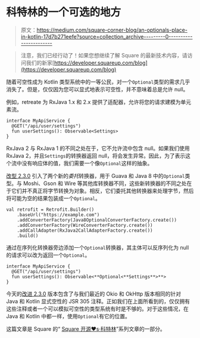 # 科特林的一个可选的地方

> 原文：<https://medium.com/square-corner-blog/an-optionals-place-in-kotlin-17d7b271eefe?source=collection_archive---------0----------------------->

> 注意，我们已经行动了！如果您想继续了解 Square 的最新技术内容，请访问我们的新家[https://developer.squareup.com/blog](https://developer.squareup.com/blog)

随着可空性成为 Kotlin 类型系统中的一等公民，对一个`Optional`类型的需求几乎消失了。但是，仅仅因为您可以显式地表示可空性，并不意味着总是允许 null。

例如，retreate 为 RxJava 1.x 和 2.x 提供了适配器，允许将您的请求建模为单元素流。

```
interface MyApiService {
  @GET("/api/user/settings")
  fun userSettings(): Observable<Settings>
}
```

RxJava 2 与 RxJava 1 的不同之处在于，它不允许流中包含 null。如果我们使用 RxJava 2，并且`Settings`的转换器返回 null，将会发生异常。因此，为了表示这个流中没有响应体的值，我们需要一个像`Optional`这样的抽象。

[改型 2.3.0](https://github.com/square/retrofit/blob/master/CHANGELOG.md#version-230-2017-05-13) 引入了两个新的*委托*转换器，用于 Guava 和 Java 8 中的`Optional`类型。与 Moshi、Gson 和 Wire 等其他库转换器不同，这些新转换器的不同之处在于它们并不真正将字节转换为对象。相反，它们委托其他转换器来处理字节，然后将可能为空的结果包装成一个`Optional`。

```
val retrofit = Retrofit.Builder()
    .baseUrl("https://example.com")
    .addConverterFactory(Java8OptionalConverterFactory.create())
    .addConverterFactory(WireConverterFactory.create())
    .addCallAdapter(RxJava2CallAdapterFactory.create())
    .build()
```

通过在序列化转换器旁边添加一个`Optional`转换器，其主体可以反序列化为 null 的请求可以改为返回一个`Optional`。

```
interface MyApiService {
  @GET("/api/user/settings")
  fun userSettings(): Observable<**Optional<**Settings**>**>
}
```

今天的[改进 2.3.0](https://github.com/square/retrofit/blob/master/CHANGELOG.md#version-230-2017-05-13) 版本包含了与我们最近的 Okio 和 OkHttp 版本相同的针对 Java 和 Kotlin 显式空性的 JSR 305 注释。正如我们在上面所看到的，仅仅拥有这些注释或者一个可以模拟可空性的类型系统有时是不够的。对于这些情况，在 Java 和 Kotlin 中都一样，使用`Optional`有它的位置。

这篇文章是 Square 的“ [Square 开源♥s·科特林](/square-corner-blog/square-open-source-loves-kotlin-c57c21710a17)”系列文章的一部分。